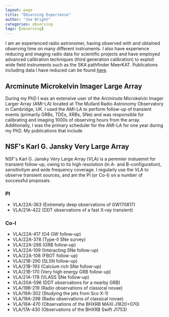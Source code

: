 ```yaml
---
layout: page
title: "Observing Experience"
author: "Joe Bright"
categories: observing
tags: [observing]
---
```


I am an experienced radio astronomer, having observed with and obtained observing time on many different instruments. I also have experience reducing and imaging radio data for scientific projects and have employed advanced calibration techniques (third generation calibration) to exploit wide field instruments such as the SKA pathfinder MeerKAT. Publications including data I have reduced can be found [here](https://ui.adsabs.harvard.edu/public-libraries/ppTg0JsAQeKfhFb_waw21Q).

## Arcminute Microkelvin Imager Large Array
During my PhD I was an extensive user of the Arcminute Microkelvin Imager Larger Array (AMI-LA) located at The Mullard Radio Astronomy Observatory in Cambridge, UK. I used the AMI-LA to perform follow-up of transient events (primarily GRBs, TDEs, XRBs, SNe) and was responsible for calibrating and imaging 1000s of observing hours from the array. Additionally, I was the primary scheduler for the AMI-LA for one year during my PhD. My publications that include 

## NSF's Karl G. Jansky Very Large Array
NSF's Karl G. Jansky Very Large Array (VLA) is a peremier instuemnt for transient follow-up, owing to its high resolution (in A- and B-configuration), sensitivitym and wide frequency coverage. I regularly use the VLA to observe transient sources, and am the PI (or Co-I) on a number of successful proposals.
### PI
- VLA/22A-363 (Extremely deep observations of GW170817)
- VLA/21A-422 (DDT observations of a fast X-ray transient)

### Co-I
- VLA/22A-417 (O4 GW follow-up)
- VLA/22A-378 (Type-II SNe survey)
- VLA/22A-298 (GRB follow-up)
- VLA/22A-109 (Interacting SNe follow-up)
- VLA/22A-108 (FBOT follow-up)
- VLA/21B-290 (SLSN follow-up)
- VLA/21B-193 (Calcium rich SNe follow-up)
- VLA/21B-170 (Very high energy GRB follow-up)
- VLA/21A-178 (VLASS SNe follow-up)
- VLA/20A-596 (DDT observations for a nearby GRB)
- VLA/19B-219 (Radio observations of classical novae)
- VLA/19A-302 (Studying the jets from Sco X-1)
- VLA/19A-298 (Radio observations of classical novae)
- VLA/18A-470 (Observations of the BHXRB MAXI J1820+070)
- VLA/17A-430 (Observations of the BHXRB Swift J1753)
